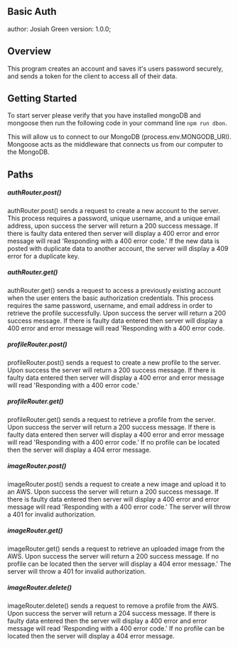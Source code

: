 ## Basic Auth

author: Josiah Green
version: 1.0.0;

## Overview

This program creates an account and saves it's users password securely, and sends a token for the client to access all of their data.

## Getting Started

To start server please verify that you have installed mongoDB and mongoose then run the following code in your command line `npm run dbon`.

This will allow us to connect to our MongoDB (process.env.MONGODB_URI).  Mongoose acts as the middleware that connects us from our computer to the MongoDB. 

## Paths

##### authRouter.post()

authRouter.post() sends a request to create a new account to the server. This process requires a password, unique username, and a unique email address, upon success the server will return a 200 success message. If there is faulty data entered then server will display a 400 error and error message will read 'Responding with a 400 error code.' If the new data is posted with duplicate data to another account, the server will display a 409 error for a duplicate key.

##### authRouter.get()

authRouter.get() sends a request to access a previously existing account when the user enters the basic authorization credentials. This process requires the same password, username, and email address in order to retrieve the profile successfully. Upon success the server will return a 200 success message. If there is faulty data entered then server will display a 400 error and error message will read 'Responding with a 400 error code.

##### profileRouter.post()

profileRouter.post() sends a request to create a new profile to the server. Upon success the server will return a 200 success message. If there is faulty data entered then server will display a 400 error and error message will read 'Responding with a 400 error code.' 

##### profileRouter.get()

profileRouter.get() sends a request to retrieve a profile from the server. Upon success the server will return a 200 success message. If there is faulty data entered then server will display a 400 error and error message will read 'Responding with a 400 error code.' If no profile can be located then the server will display a 404 error message. 

##### imageRouter.post()

imageRouter.post() sends a request to create a new image and upload it to an AWS. Upon success the server will return a 200 success message. If there is faulty data entered then server will display a 400 error and error message will read 'Responding with a 400 error code.' The server will throw a 401 for invalid authorization.

##### imageRouter.get()

imageRouter.get() sends a request to retrieve an uploaded image from the AWS. Upon success the server will return a 200 success message. If no profile can be located then the server will display a 404 error message.' The server will throw a 401 for invalid authorization.

##### imageRouter.delete()

imageRouter.delete() sends a request to remove a profile from the AWS. Upon success the server will return a 204 success message. If there is faulty data entered then the server will display a 400 error and error message will read 'Responding with a 400 error code.' If no profile can be located then the server will display a 404 error message.